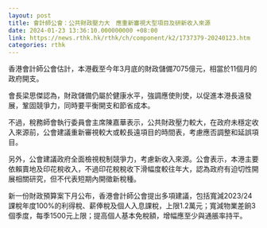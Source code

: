 ```yaml
---
layout: post
title: 會計師公會：公共財政壓力大　應重新審視大型項目及研新收入來源
date: 2024-01-23 13:36:10.000000000 +08:00
link: https://news.rthk.hk/rthk/ch/component/k2/1737379-20240123.htm
categories: rthk
---
```


香港會計師公會估計，本港截至今年3月底的財政儲備7075億元，相當於11個月的政府開支。

會長梁思傑認為，財政儲備仍屬於健康水平，強調應使則使，以促進本港長遠發展，鞏固競爭力，同時要平衡開支和節省成本。

不過，稅務師會執行委員會主席陳嘉華表示，公共財政壓力較大，在政府未穩定收入來源前，公會建議重新審視較大或較長遠項目的時間表，考慮應否調整和延誤項目。

另外，公會建議政府全面檢視稅制競爭力，考慮新收入來源。公會表示，本港主要依賴賣地及印花稅收入，不過印花稅稅收下滑幅度較往年大，認為政府有迫切性開展相關研究，但不代表短期內開徵新稅種。

新一份財政預算案下月公布，香港會計師公會提出多項建議，包括寬減2023/24課稅年度100%的利得稅、薪俸稅及個人入息課稅，上限1.2萬元；寬減物業差餉3個季度，每季1500元上限；提高個人基本免稅額，增幅應至少與通脹率持平。
